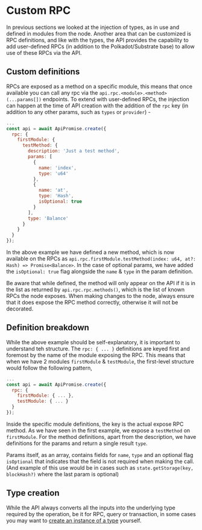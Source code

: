 # Custom RPC

In previous sections we looked at the injection of types, as in use and defined in modules from the node. Another area that can be customized is RPC definitions, and like with the types, the API provides the capability to add user-defined RPCs (in addition to the Polkadot/Substrate base) to allow use of these RPCs via the API.

## Custom definitions

RPCs are exposed as a method on a specific module, this means that once available you can call any rpc via the `api.rpc.<module>.<method>(...params[])` endpoints. To extend with user-defined RPCs, the injection can happen at the time of API creation with the addition of the `rpc` key (in addition to any other params, such as `types` or `provider`) -

```js
...
const api = await ApiPromise.create({
  rpc: {
    firstModule: {
      testMethod: {
        description: 'Just a test method',
        params: [
          {
            name: 'index',
            type: 'u64'
          },
          {
            name: 'at',
            type: 'Hash',
            isOptional: true
          }
        ],
        type: 'Balance'
      }
    }
  }
});
```

In the above example we have defined a new method, which is now available on the RPCs as `api.rpc.firstModule.testMethod(index: u64, at?: Hash) => Promise<Balance>`. In the case of optional params, we have added the `isOptional: true` flag alongside the `name` & `type` in the param definition.

Be aware that while defined, the method will only appear on the API if it is in the list as returned by `api.rpc.rpc.methods()`, which is the list of known RPCs the node exposes. When making changes to the node, always ensure that it does expose the RPC method correctly, otherwise it will not be decorated.

## Definition breakdown

While the above example should be self-explanatory, it is important to understand teh structure. The `rpc: { ... }` definitions are keyed first and foremost by the name of the module exposing the RPC. This means that when we have 2 modules `firstModule` & `testModule`, the first-level structure would follow the following pattern,

```js
...
const api = await ApiPromise.create({
  rpc: {
    firstModule: { ... },
    testModule: { ... }
  }
});
```

Inside the specific module definitions, the key is the actual expose RPC method. As we have seen in the first example, we expose a `testMethod` on `firstModule`. For the method definitions, apart from the description, we have definitions for the params and return a single result `type`.

Params itself, as an array, contains fields for `name`, `type` and an optional flag `isOptional` that indicates that the field is not required when making the call. (And example of this use would be in cases such as `state.getStorage(key, blockHash?)` where the last param is optional)

## Type creation

While the API always converts all the inputs into the underlying type required by the operation, be it for RPC, query or transaction, in some cases you may want to [create an instance of a type](types.create.md) yourself.
